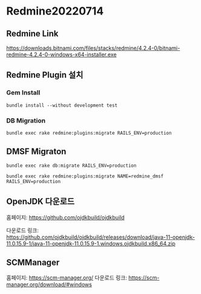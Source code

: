 # Redmine20220714

## Redmine Link

https://downloads.bitnami.com/files/stacks/redmine/4.2.4-0/bitnami-redmine-4.2.4-0-windows-x64-installer.exe

## Redmine Plugin 설치

### Gem Install
```
bundle install --without development test
```


### DB Migration
```
bundle exec rake redmine:plugins:migrate RAILS_ENV=production
```


## DMSF Migraton
```
bundle exec rake db:migrate RAILS_ENV=production
```

```
bundle exec rake redmine:plugins:migrate NAME=redmine_dmsf RAILS_ENV=production
```

## OpenJDK 다운로드
홈페이지: https://github.com/ojdkbuild/ojdkbuild

다운로드 링크: https://github.com/ojdkbuild/ojdkbuild/releases/download/java-11-openjdk-11.0.15.9-1/java-11-openjdk-11.0.15.9-1.windows.ojdkbuild.x86_64.zip

## SCMManager
홈페이지: https://scm-manager.org/
다운로드 링크: https://scm-manager.org/download/#windows
